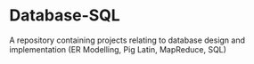 # Database-SQL
A repository containing projects relating to database design and implementation (ER Modelling, Pig Latin, MapReduce, SQL)
